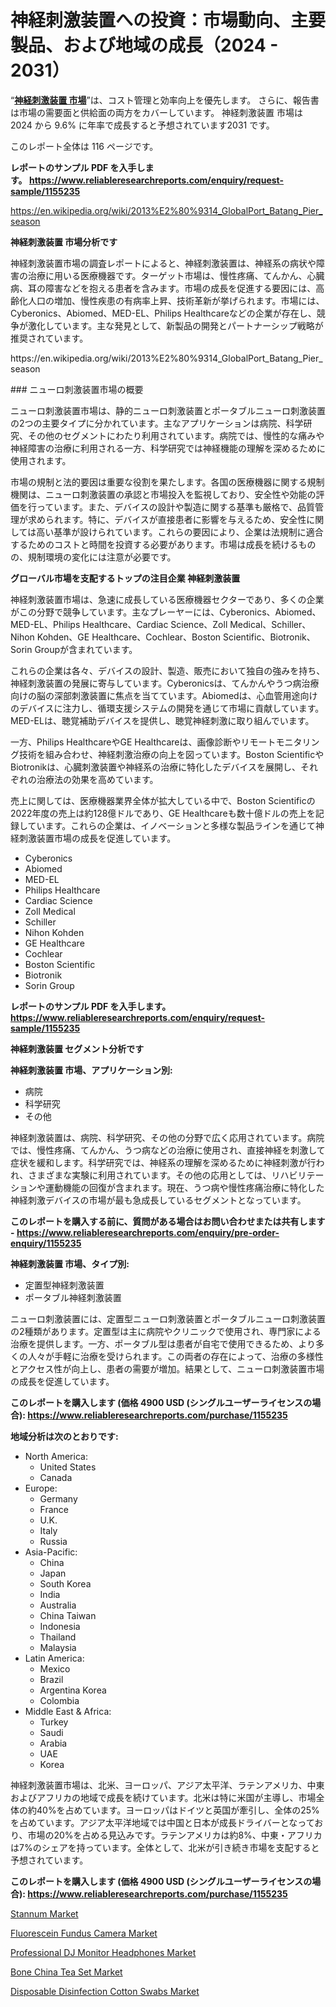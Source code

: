 <p><h1>神経刺激装置への投資：市場動向、主要製品、および地域の成長（2024 - 2031）</h1></p><p>&ldquo;<strong><a href="https://www.reliableresearchreports.com/neurostimulator-device-r1155235?utm_campaign=110&utm_medium=9&utm_source=Github&utm_content=ia&utm_term=11112024&utm_id=neurostimulator-device">神経刺激装置 市場</a></strong>&rdquo;は、コスト管理と効率向上を優先します。 さらに、報告書は市場の需要面と供給面の両方をカバーしています。 神経刺激装置 市場は 2024 から 9.6% に年率で成長すると予想されています2031 です。</p>
<p>このレポート全体は 116 ページです。</p>
<p><strong>レポートのサンプル PDF を入手します。&nbsp;<a href="https://www.reliableresearchreports.com/enquiry/request-sample/1155235?utm_campaign=110&utm_medium=9&utm_source=Github&utm_content=ia&utm_term=11112024&utm_id=neurostimulator-device">https://www.reliableresearchreports.com/enquiry/request-sample/1155235</a></strong></p>
<p><a href="https://en.wikipedia.org/wiki/2013%E2%80%9314_GlobalPort_Batang_Pier_season?utm_campaign=110&utm_medium=9&utm_source=Github&utm_content=ia&utm_term=11112024&utm_id=neurostimulator-device">https://en.wikipedia.org/wiki/2013%E2%80%9314_GlobalPort_Batang_Pier_season</a></p>
<p><strong>神経刺激装置 市場分析です</strong></p>
<p><p>神経刺激装置市場の調査レポートによると、神経刺激装置は、神経系の病状や障害の治療に用いる医療機器です。ターゲット市場は、慢性疼痛、てんかん、心臓病、耳の障害などを抱える患者を含みます。市場の成長を促進する要因には、高齢化人口の増加、慢性疾患の有病率上昇、技術革新が挙げられます。市場には、Cyberonics、Abiomed、MED-EL、Philips Healthcareなどの企業が存在し、競争が激化しています。主な発見として、新製品の開発とパートナーシップ戦略が推奨されています。</p></p>
<p>https://en.wikipedia.org/wiki/2013%E2%80%9314_GlobalPort_Batang_Pier_season</p>
<p><p>### ニューロ刺激装置市場の概要</p><p>ニューロ刺激装置市場は、静的ニューロ刺激装置とポータブルニューロ刺激装置の2つの主要タイプに分かれています。主なアプリケーションは病院、科学研究、その他のセグメントにわたり利用されています。病院では、慢性的な痛みや神経障害の治療に利用される一方、科学研究では神経機能の理解を深めるために使用されます。</p><p>市場の規制と法的要因は重要な役割を果たします。各国の医療機器に関する規制機関は、ニューロ刺激装置の承認と市場投入を監視しており、安全性や効能の評価を行っています。また、デバイスの設計や製造に関する基準も厳格で、品質管理が求められます。特に、デバイスが直接患者に影響を与えるため、安全性に関しては高い基準が設けられています。これらの要因により、企業は法規制に適合するためのコストと時間を投資する必要があります。市場は成長を続けるものの、規制環境の変化には注意が必要です。</p></p>
<p><strong>グローバル市場を支配するトップの注目企業 神経刺激装置</strong></p>
<p><p>神経刺激装置市場は、急速に成長している医療機器セクターであり、多くの企業がこの分野で競争しています。主なプレーヤーには、Cyberonics、Abiomed、MED-EL、Philips Healthcare、Cardiac Science、Zoll Medical、Schiller、Nihon Kohden、GE Healthcare、Cochlear、Boston Scientific、Biotronik、Sorin Groupが含まれています。</p><p>これらの企業は各々、デバイスの設計、製造、販売において独自の強みを持ち、神経刺激装置の発展に寄与しています。Cyberonicsは、てんかんやうつ病治療向けの脳の深部刺激装置に焦点を当てています。Abiomedは、心血管用途向けのデバイスに注力し、循環支援システムの開発を通じて市場に貢献しています。MED-ELは、聴覚補助デバイスを提供し、聴覚神経刺激に取り組んでいます。</p><p>一方、Philips HealthcareやGE Healthcareは、画像診断やリモートモニタリング技術を組み合わせ、神経刺激治療の向上を図っています。Boston ScientificやBiotronikは、心臓刺激装置や神経系の治療に特化したデバイスを展開し、それぞれの治療法の効果を高めています。</p><p>売上に関しては、医療機器業界全体が拡大している中で、Boston Scientificの2022年度の売上は約128億ドルであり、GE Healthcareも数十億ドルの売上を記録しています。これらの企業は、イノベーションと多様な製品ラインを通じて神経刺激装置市場の成長を促進しています。</p></p>
<p><ul><li>Cyberonics</li><li>Abiomed</li><li>MED-EL</li><li>Philips Healthcare</li><li>Cardiac Science</li><li>Zoll Medical</li><li>Schiller</li><li>Nihon Kohden</li><li>GE Healthcare</li><li>Cochlear</li><li>Boston Scientific</li><li>Biotronik</li><li>Sorin Group</li></ul></p>
<p><strong>レポートのサンプル PDF を入手します。 <a href="https://www.reliableresearchreports.com/enquiry/request-sample/1155235?utm_campaign=110&utm_medium=9&utm_source=Github&utm_content=ia&utm_term=11112024&utm_id=neurostimulator-device">https://www.reliableresearchreports.com/enquiry/request-sample/1155235</a></strong></p>
<p><strong>神経刺激装置 セグメント分析です</strong></p>
<p><strong>神経刺激装置 市場、アプリケーション別:</strong></p>
<p><ul><li>病院</li><li>科学研究</li><li>その他</li></ul></p>
<p><p>神経刺激装置は、病院、科学研究、その他の分野で広く応用されています。病院では、慢性疼痛、てんかん、うつ病などの治療に使用され、直接神経を刺激して症状を緩和します。科学研究では、神経系の理解を深めるために神経刺激が行われ、さまざまな実験に利用されています。その他の応用としては、リハビリテーションや運動機能の回復が含まれます。現在、うつ病や慢性疼痛治療に特化した神経刺激デバイスの市場が最も急成長しているセグメントとなっています。</p></p>
<p><strong>このレポートを購入する前に、質問がある場合はお問い合わせまたは共有します - <a href="https://www.reliableresearchreports.com/enquiry/pre-order-enquiry/1155235?utm_campaign=110&utm_medium=9&utm_source=Github&utm_content=ia&utm_term=11112024&utm_id=neurostimulator-device">https://www.reliableresearchreports.com/enquiry/pre-order-enquiry/1155235</a></strong></p>
<p><strong>神経刺激装置 市場、タイプ別:</strong></p>
<p><ul><li>定置型神経刺激装置</li><li>ポータブル神経刺激装置</li></ul></p>
<p><p>ニューロ刺激装置には、定置型ニューロ刺激装置とポータブルニューロ刺激装置の2種類があります。定置型は主に病院やクリニックで使用され、専門家による治療を提供します。一方、ポータブル型は患者が自宅で使用できるため、より多くの人々が手軽に治療を受けられます。この両者の存在によって、治療の多様性とアクセス性が向上し、患者の需要が増加。結果として、ニューロ刺激装置市場の成長を促進しています。</p></p>
<p><strong>このレポートを購入します (価格 4900 USD (シングルユーザーライセンスの場合): <a href="https://www.reliableresearchreports.com/purchase/1155235?utm_campaign=110&utm_medium=9&utm_source=Github&utm_content=ia&utm_term=11112024&utm_id=neurostimulator-device">https://www.reliableresearchreports.com/purchase/1155235</a></strong></p>
<p><strong>地域分析は次のとおりです:</strong></p>
<p><ul>
    <li>
        North America:
        <ul>
            <li>United States</li>
            <li>Canada</li>
        </ul>
    </li>
    <li>
        Europe:
        <ul>
            <li>Germany</li>
            <li>France</li>
            <li>U.K.</li>
            <li>Italy</li>
            <li>Russia</li>
        </ul>
    </li>
    <li>
        Asia-Pacific:
        <ul>
            <li>China</li>
            <li>Japan</li>
            <li>South Korea</li>
            <li>India</li>
            <li>Australia</li>
            <li>China Taiwan</li>
            <li>Indonesia</li>
            <li>Thailand</li>
            <li>Malaysia</li>
        </ul>
    </li>
    <li>
        Latin America:
        <ul>
            <li>Mexico</li>
            <li>Brazil</li>
            <li>Argentina Korea</li>
            <li>Colombia</li>
        </ul>
    </li>
    <li>
        Middle East & Africa:
        <ul>
            <li>Turkey</li>
            <li>Saudi</li>
            <li>Arabia</li>
            <li>UAE</li>
            <li>Korea</li>
        </ul>
    </li>
    </ul></p>
<p><p>神経刺激装置市場は、北米、ヨーロッパ、アジア太平洋、ラテンアメリカ、中東およびアフリカの地域で成長を続けています。北米は特に米国が主導し、市場全体の約40%を占めています。ヨーロッパはドイツと英国が牽引し、全体の25%を占めています。アジア太平洋地域では中国と日本が成長ドライバーとなっており、市場の20%を占める見込みです。ラテンアメリカは約8%、中東・アフリカは7%のシェアを持っています。全体として、北米が引き続き市場を支配すると予想されています。</p></p>
<p><strong>このレポートを購入します (価格 4900 USD (シングルユーザーライセンスの場合): <a href="https://www.reliableresearchreports.com/purchase/1155235?utm_campaign=110&utm_medium=9&utm_source=Github&utm_content=ia&utm_term=11112024&utm_id=neurostimulator-device">https://www.reliableresearchreports.com/purchase/1155235</a></strong></p>
<p><p><a href="https://github.com/alesiasc0na/Market-Research-Report-List-1/blob/main/stannum-market.md?utm_campaign=110&utm_medium=9&utm_source=Github&utm_content=ia&utm_term=11112024&utm_id=neurostimulator-device">Stannum Market</a></p><p><a href="https://issuu.com/reportprime-2/docs/fluorescein-fundus-camera-market-si_f9fbe8fb468be6?utm_campaign=110&utm_medium=9&utm_source=Github&utm_content=ia&utm_term=11112024&utm_id=neurostimulator-device">Fluorescein Fundus Camera Market</a></p><p><a href="https://www.linkedin.com/pulse/opportunities-challenges-professional-dj-monitor-headphones-mamef?utm_campaign=110&utm_medium=9&utm_source=Github&utm_content=ia&utm_term=11112024&utm_id=neurostimulator-device">Professional DJ Monitor Headphones Market</a></p><p><a href="https://www.linkedin.com/pulse/strategic-market-insights-navigating-global-bone-china-tea-opyvf?utm_campaign=110&utm_medium=9&utm_source=Github&utm_content=ia&utm_term=11112024&utm_id=neurostimulator-device">Bone China Tea Set Market</a></p><p><a href="https://issuu.com/reportprime-2/docs/disposable-disinfection-cotton-swab_8068a51bd29e53?utm_campaign=110&utm_medium=9&utm_source=Github&utm_content=ia&utm_term=11112024&utm_id=neurostimulator-device">Disposable Disinfection Cotton Swabs Market</a></p></p>